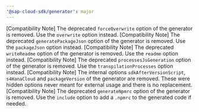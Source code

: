 ```yaml
---
'@sap-cloud-sdk/generator': major
---
```


[Compatibility Note] The deprecated `forceOverwrite` option of the generator is removed. Use the `overwrite` option instead.
[Compatibility Note] The deprecated `generatePackageJson` option of the generator is removed. Use the `packageJson` option instead.
[Compatibility Note] The deprecated `writeReadme` option of the generator is removed. Use the `readme` option instead.
[Compatibility Note] The deprecated `processesJsGeneration` option of the generator is removed. Use the `transpilationProcesses` option instead.
[Compatibility Note] The internal options `sdkAfterVersionScript`, `s4HanaCloud` and `packageVersion` of the generator are removed.
These were hidden options never meant for external usage and there is no replacement.
[Compatibility Note] The deprecated `generateNpmrc` option of the generator is removed. Use the `include` option to add a `.npmrc` to the generated code if needed.
